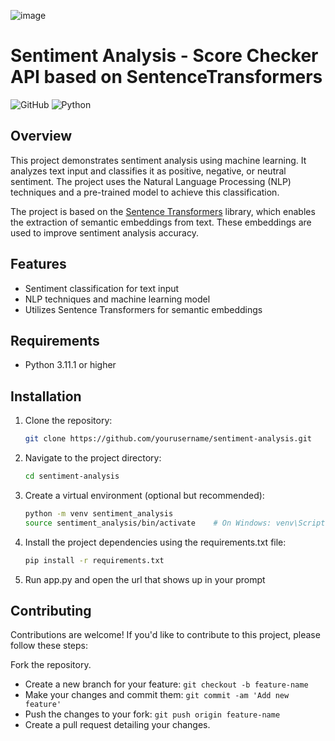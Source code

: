 
![image](https://github.com/grl199/Sentiment-Analysis/assets/71673855/283d0eb4-d28a-40c2-9fb1-7b01d929b066)


# Sentiment Analysis - Score Checker API based on SentenceTransformers

![GitHub](https://img.shields.io/github/license/yourusername/sentiment-analysis)
![Python](https://img.shields.io/badge/python-v3.11-blue)


## Overview

This project demonstrates sentiment analysis using machine learning. It analyzes text input and classifies it as positive, negative, or neutral sentiment. The project uses the Natural Language Processing (NLP) techniques and a pre-trained model to achieve this classification.

The project is based on the [Sentence Transformers](https://www.sbert.net/) library, which enables the extraction of semantic embeddings from text. These embeddings are used to improve sentiment analysis accuracy.

## Features

- Sentiment classification for text input
- NLP techniques and machine learning model
- Utilizes Sentence Transformers for semantic embeddings

## Requirements

- Python 3.11.1 or higher

## Installation

1. Clone the repository:

   ```bash
   git clone https://github.com/yourusername/sentiment-analysis.git
   ```

2. Navigate to the project directory:
   ```bash
   cd sentiment-analysis
   ```
3. Create a virtual environment (optional but recommended):

    ```bash
    python -m venv sentiment_analysis
    source sentiment_analysis/bin/activate    # On Windows: venv\Scripts\activate
    ```

4. Install the project dependencies using the requirements.txt file:

    ```bash
    pip install -r requirements.txt
    ```
5. Run app.py and open the url that shows up in your prompt


## Contributing
Contributions are welcome! If you'd like to contribute to this project, please follow these steps:

Fork the repository.
* Create a new branch for your feature: ```git checkout -b feature-name```
* Make your changes and commit them: ```git commit -am 'Add new feature'```
* Push the changes to your fork: ```git push origin feature-name```
* Create a pull request detailing your changes.
